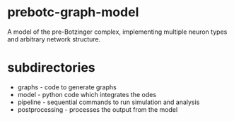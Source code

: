 prebotc-graph-model
===================

A model of the pre-Botzinger complex, implementing multiple neuron types and arbitrary network structure.

subdirectories
==============
* graphs - code to generate graphs
* model - python code which integrates the odes
* pipeline - sequential commands to run simulation and analysis
* postprocessing - processes the output from the model
